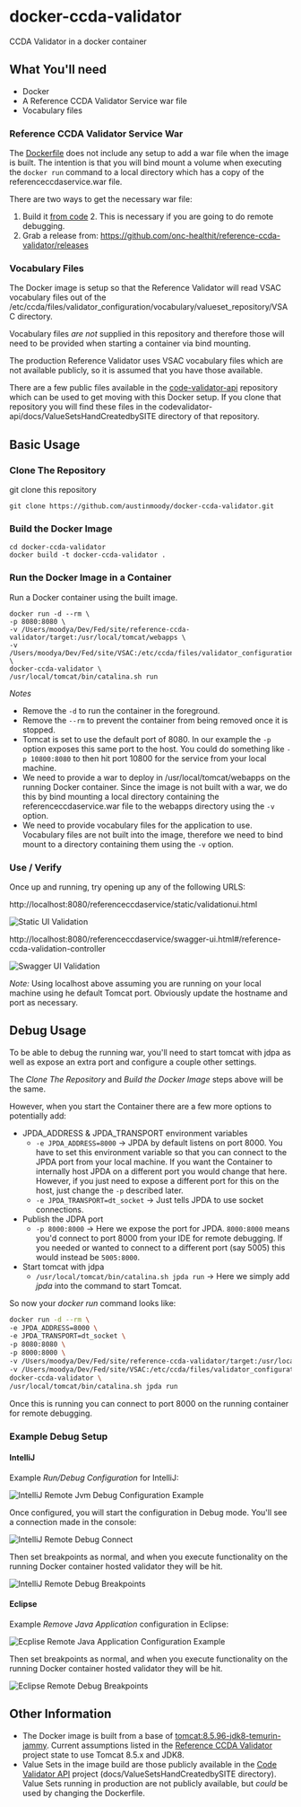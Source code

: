 # docker-ccda-validator

CCDA Validator in a docker container

## What You'll need

- Docker
- A Reference CCDA Validator Service war file
- Vocabulary files

### Reference CCDA Validator Service War

The [Dockerfile](Dockerfile) does not include any setup to add a war file when the image is built.  The intention is that you will bind mount a volume when executing the ```docker run``` command to a local directory which has a copy of the referenceccdaservice.war file.

There are two ways to get the necessary war file:

1. Build it [from code](https://github.com/onc-healthit/reference-ccda-validator/tree/develop)
   2. This is necessary if you are going to do remote debugging.
2. Grab a release from: https://github.com/onc-healthit/reference-ccda-validator/releases

### Vocabulary Files

The Docker image is setup so that the Reference Validator will read VSAC vocabulary files out of the /etc/ccda/files/validator_configuration/vocabulary/valueset_repository/VSAC directory.

Vocabulary files _are not_ supplied in this repository and therefore those will need to be provided when starting a container via bind mounting.

The production Reference Validator uses VSAC vocabulary files which are not available publicly, so it is assumed that you have those available. 

There are a few public files available in the [code-validator-api](https://github.com/onc-healthit/code-validator-api) repository which can be used to get moving with this Docker setup.  If you clone that repository you will find these files in the codevalidator-api/docs/ValueSetsHandCreatedbySITE directory of that repository.  

## Basic Usage

### Clone The Repository

git clone this repository

```
git clone https://github.com/austinmoody/docker-ccda-validator.git
```

### Build the Docker Image

```
cd docker-ccda-validator
docker build -t docker-ccda-validator .
```
### Run the Docker Image in a Container

Run a Docker container using the built image.
```
docker run -d --rm \
-p 8080:8080 \
-v /Users/moodya/Dev/Fed/site/reference-ccda-validator/target:/usr/local/tomcat/webapps \
-v /Users/moodya/Dev/Fed/site/VSAC:/etc/ccda/files/validator_configuration/vocabulary/valueset_repository/VSAC \
docker-ccda-validator \
/usr/local/tomcat/bin/catalina.sh run
```

_Notes_

- Remove the ```-d``` to run the container in the foreground.
- Remove the ```--rm``` to prevent the container from being removed once it is stopped.
- Tomcat is set to use the default port of 8080.  In our example the ```-p``` option exposes this same port to the host.  You could do something like ```-p 10800:8080``` to then hit port 10800 for the service from your local machine.
- We need to provide a war to deploy in /usr/local/tomcat/webapps on the running Docker container.  Since the image is not built with a war, we do this by bind mounting a local directory containing the referenceccdaservice.war file to the webapps directory using the ```-v``` option.
- We need to provide vocabulary files for the application to use. Vocabulary files are not built into the image, therefore we need to bind mount to a directory containing them using the ```-v``` option.

### Use / Verify

Once up and running, try opening up any of the following URLS:

http://localhost:8080/referenceccdaservice/static/validationui.html

![Static UI Validation](docs/images/validate-static-ui.png)

http://localhost:8080/referenceccdaservice/swagger-ui.html#/reference-ccda-validation-controller

![Swagger UI Validation](docs/images/validate-swagger-ui.png)

*Note:* Using localhost above assuming you are running on your local machine using he default Tomcat port.  Obviously update the hostname and port as necessary.

## Debug Usage

To be able to debug the running war, you'll need to start tomcat with jdpa as well as expose an extra port and configure a couple other settings.

The *Clone The Repository* and *Build the Docker Image* steps above will be the same.

However, when you start the Container there are a few more options to potentially add:

- JPDA_ADDRESS & JPDA_TRANSPORT environment variables
  - ```-e JPDA_ADDRESS=8000``` &rarr; JPDA by default listens on port 8000.  You have to set this environment variable so that you can connect to the JPDA port from your local machine.  If you want the Container to internally host JPDA on a different port you would change that here.  However, if you just need to expose a different port for this on the host, just change the ```-p``` described later. 
  - ```-e JPDA_TRANSPORT=dt_socket``` &rarr; Just tells JPDA to use socket connections.  
- Publish the JDPA port 
  - ```-p 8000:8000``` &rarr; Here we expose the port for JPDA.  ```8000:8000``` means you'd connect to port 8000 from your IDE for remote debugging.  If you needed or wanted to connect to a different port (say 5005) this would instead be ```5005:8000```.
- Start tomcat with jdpa
  - ```/usr/local/tomcat/bin/catalina.sh jpda run``` &rarr; Here we simply add _jpda_ into the command to start Tomcat.

So now your _docker run_ command looks like:

```Bash
docker run -d --rm \
-e JPDA_ADDRESS=8000 \
-e JPDA_TRANSPORT=dt_socket \
-p 8080:8080 \
-p 8000:8000 \
-v /Users/moodya/Dev/Fed/site/reference-ccda-validator/target:/usr/local/tomcat/webapps \
-v /Users/moodya/Dev/Fed/site/VSAC:/etc/ccda/files/validator_configuration/vocabulary/valueset_repository/VSAC \
docker-ccda-validator \
/usr/local/tomcat/bin/catalina.sh jpda run
```

Once this is running you can connect to port 8000 on the running container for remote debugging.

### Example Debug Setup

#### IntelliJ

Example _Run/Debug Configuration_ for IntelliJ:

![IntelliJ Remote Jvm Debug Configuration Example](docs/images/intellij-remote-debug-config.png)

Once configured, you will start the configuration in Debug mode.  You'll see a connection made in the console:

![IntelliJ Remote Debug Connect](docs/images/intellij-debug-connected.png)

Then set breakpoints as normal, and when you execute functionality on the running Docker container hosted validator they will be hit.

![IntelliJ Remote Debug Breakpoints](docs/images/intellij-debug-breakpoint.png)

#### Eclipse

Example _Remove Java Application_ configuration in Eclipse:

![Ecplise Remote Java Application Configuration Example](docs/images/eclipse-debug-config.jpeg)

Then set breakpoints as normal, and when you execute functionality on the running Docker container hosted validator they will be hit.

![Eclipse Remote Debug Breakpoints](docs/images/eclipse-debug-breakpoint.jpeg)

## Other Information

* The Docker image is built from a base of [tomcat:8.5.96-jdk8-temurin-jammy](https://github.com/docker-library/tomcat/blob/0c3f44cacfe98b75aae3c0447b76339dc7232b33/8.5/jdk8/temurin-jammy/Dockerfile).  Current assumptions listed in the [Reference CCDA Validator](https://github.com/onc-healthit/reference-ccda-validator) project state to use Tomcat 8.5.x and JDK8.
* Value Sets in the image build are those publicly available in the [Code Validator API](https://github.com/onc-healthit/code-validator-api) project (docs/ValueSetsHandCreatedbySITE directory).  Value Sets running in production are not publicly available, but _could_ be used by changing the Dockerfile.
